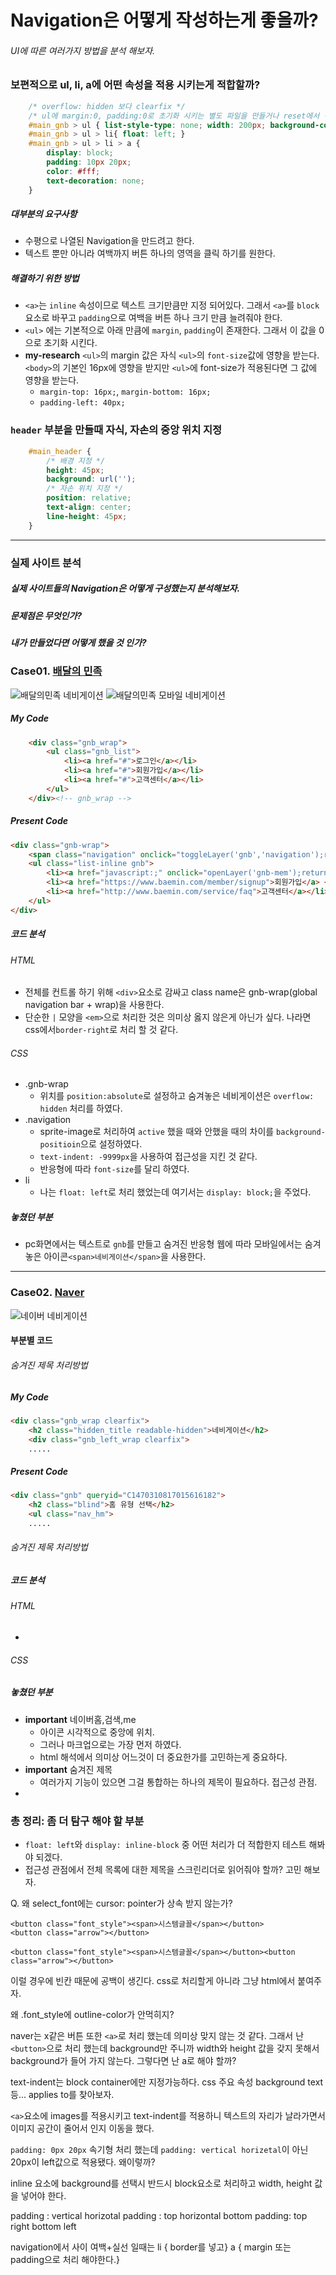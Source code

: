 # Navigation은 어떻게  작성하는게 좋을까?  
###### UI에 따른 여러가지 방법을 분석 해보자.

### 보편적으로 ul, li, a에 어떤 속성을 적용 시키는게 적합할까?
```css
	/* overflow: hidden 보다 clearfix */ 
	/* ul에 margin:0, padding:0로 초기화 시키는 별도 파일을 만들거나 reset에서 적용하자. ex. common.css */
	#main_gnb > ul { list-style-type: none; width: 200px; background-color: #f1f1f1;}
	#main_gnb > ul > li{ float: left; }
	#main_gnb > ul > li > a {
		display: block;
		padding: 10px 20px;
		color: #fff;
		text-decoration: none;
	}
```
##### 대부분의 요구사항
- 수평으로 나열된 Navigation을 만드려고 한다.
- 텍스트 뿐만 아니라 여백까지 버튼 하나의 영역을 클릭 하기를 원한다.

##### 해결하기 위한 방법
- `<a>`는 `inline` 속성이므로 텍스트 크기만큼만 지정 되어있다. 그래서 `<a>`를 `block` 요소로 바꾸고 `padding`으로 여백을 버튼 하나 크기 만큼 늘려줘야 한다.
- `<ul>` 에는 기본적으로 아래 만큼에 `margin`, `padding`이 존재한다. 그래서 이 값을 0으로 초기화 시킨다.
- **my-research** `<ul>`의 margin 값은 자식 `<ul>`의 `font-size`값에 영향을 받는다. `<body>`의 기본인 16px에 영향을 받지만 `<ul>`에 font-size가 적용된다면 그 값에 영향을 받는다.
	- `margin-top: 16px;`, `margin-bottom: 16px;`
	- `padding-left: 40px;` 

### `header` 부분을 만들때  자식, 자손의 중앙 위치 지정
```css
	#main_header { 
		/* 배경 지정 */
		height: 45px;
		background: url('');
		/* 자손 위치 지정 */
		position: relative;
		text-align: center;
		line-height: 45px;
	}
```

-----
### 실제 사이트 분석 

##### 실제 사이트들의 Navigation은 어떻게 구성했는지 분석해보자.
##### 문제점은 무엇인가?
##### 내가 만들었다면 어떻게 했을 것 인가?

### Case01. [배달의 민족](http://www.baemin.com/?gclid=CISfuM-epc4CFU0AvAodV3YEXQ)
![배달의민족 네비게이션](../../images/research/bamin_gnb.png)
![배달의민족 모바일 네비게이션](../../images/research/bamin_mobile_gnb.png)

##### My Code
```html
	<div class="gnb_wrap">
		<ul class="gnb_list">
			<li><a href="#">로그인</a></li>
			<li><a href="#">회원가입</a></li>
			<li><a href="#">고객센터</a></li>
		</ul>
	</div><!-- gnb_wrap -->
```

##### Present Code
```html
<div class="gnb-wrap">
	<span class="navigation" onclick="toggleLayer('gnb','navigation');return false;">네비게이션</span>
	<ul class="list-inline gnb">
		<li><a href="javascript:;" onclick="openLayer('gnb-mem');return false;">로그인</a> <em>|</em></li>
		<li><a href="https://www.baemin.com/member/signup">회원가입</a> <em>|</em></li>
		<li><a href="http://www.baemin.com/service/faq">고객센터</a></li>
	</ul>
</div>
```
##### 코드 분석 
###### HTML
- 전체를 컨트롤 하기 위해 `<div>`요소로 감싸고 class name은 gnb-wrap(global navigation bar + wrap)을 사용한다.
- 단순한 `|` 모양을 `<em>`으로 처리한 것은 의미상 옳지 않은게 아닌가 싶다. 나라면 css에서`border-right`로 처리 할 것 같다.

###### CSS
- .gnb-wrap
	- 위치를 `position:absolute`로 설정하고 숨겨놓은 네비게이션은 `overflow: hidden` 처리를 하였다. 
- .navigation
	- sprite-image로 처리하여 `active` 했을 때와 안했을 때의 차이를 `background-positioin`으로 설정하였다.
	- `text-indent: -9999px`을 사용하여 접근성을 지킨 것 같다.
	- 반응형에 따라 `font-size`를 달리 하였다.
- li
	- 나는 `float: left`로 처리 했었는데 여기서는 `display: block;`을 주었다. 


##### 놓쳤던 부분
- pc화면에서는 텍스트로 `gnb`를 만들고 숨겨진 반응형 웹에 따라 모바일에서는 숨겨놓은 아이콘`<span>네비게이션</span>`을 사용한다.

----
### Case02. [Naver](http://www.naver.com/)
![네이버 네비게이션](../../images/research/naver_gnb.png)
<!-- ![네이버 모바일 네비게이션](../../images/research/bamin_mobile_nav.png) -->

#### 부분별 코드 

###### 숨겨진 제목 처리방법
##### My Code
```html
<div class="gnb_wrap clearfix">
	<h2 class="hidden_title readable-hidden">네비게이션</h2>
	<div class="gnb_left_wrap clearfix">
	.....
```
##### Present Code
```html
<div class="gnb" queryid="C1470310817015616182">
    <h2 class="blind">홈 유형 선택</h2>
    <ul class="nav_hm">
	.....
```

###### 숨겨진 제목 처리방법
##### 

##### 코드 분석 
###### HTML
- 


###### CSS

##### 놓쳤던 부분
- **important** 네이버홈,검색,me
	- 아이콘 시각적으로 중앙에 위치. 
	- 그러나 마크업으로는 가장 먼저 하였다. 
	- html 해석에서 의미상 어느것이 더 중요한가를 고민하는게 중요하다.
- **important** 숨겨진 제목
	- 여러가지 기능이 있으면 그걸 통합하는 하나의 제목이 필요하다. 접근성 관점.
- 

### 총 정리: 좀 더 탐구 해야 할 부분
- `float: left`와 `display: inline-block` 중 어떤 처리가 더 적합한지 테스트 해봐야 되겠다.
- 접근성 관점에서 전체 목록에 대한 제목을 스크린리더로 읽어줘야 할까? 고민 해보자.


Q. 왜 select_font에는 cursor: pointer가 상속 받지 않는가? 

``` 
<button class="font_style"><span>시스템글꼴</span></button>
<button class="arrow"></button>

<button class="font_style"><span>시스템글꼴</span></button><button class="arrow"></button>
```
이럴 경우에 빈칸 때문에 공백이 생긴다. css로 처리할게 아니라 그냥 html에서 붙여주자.

왜 .font_style에 outline-color가 안먹히지?

naver는 x같은 버튼 또한 `<a>`로 처리 했는데 의미상 맞지 않는 것 같다. 그래서 난 `<button>`으로 처리 했는데 background만 주니까 width와 height 값을 갖지 못해서 background가 들어 가지 않는다. 그렇다면 난 a로 해야 할까?

text-indent는 block container에만 지정가능하다.
css 주요 속성 
background
text
등... applies to를 찾아보자.

`<a>`요소에 images를 적용시키고 text-indent를 적용하니
텍스트의 자리가 날라가면서 이미지 공간이 줄어서 인지 이동을 했다.

`padding: 0px 20px` 속기형 처리 했는데 `padding: vertical horizetal`이 아닌 20px이 left값으로 적용됐다. 왜이렇까?

inline 요소에 background를 선택시 반드시 block요소로 처리하고 
width, height 값을 넣어야 한다.

padding : vertical horizotal
padding : top horizontal bottom
padding: top right bottom left

navigation에서 사이 여백+실선 일때는
li { border를 넣고}
a { margin 또는 padding으로 처리 해야한다.}